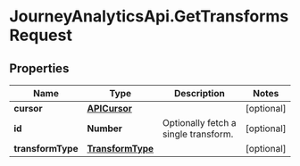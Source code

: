 # JourneyAnalyticsApi.GetTransformsRequest

## Properties

Name | Type | Description | Notes
------------ | ------------- | ------------- | -------------
**cursor** | [**APICursor**](APICursor.md) |  | [optional] 
**id** | **Number** | Optionally fetch a single transform. | [optional] 
**transformType** | [**TransformType**](TransformType.md) |  | [optional] 


